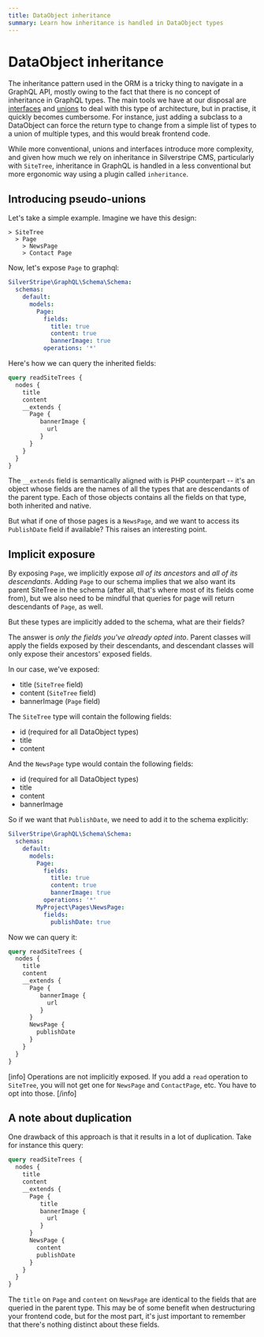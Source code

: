 ```yaml
---
title: DataObject inheritance
summary: Learn how inheritance is handled in DataObject types
---
```


# DataObject inheritance

The inheritance pattern used in the ORM is a tricky thing to navigate in a GraphQL API, mostly owing
to the fact that there is no concept of inheritance in GraphQL types. The main tools we have at our
disposal are [interfaces](https://graphql.org/learn/schema/#interfaces) and [unions](https://graphql.org/learn/schema/#union-types) to deal with this type of architecture, but in practise, it quickly becomes cumbersome.
For instance, just adding a subclass to a DataObject can force the return type to change from a simple list
of types to a union of multiple types, and this would break frontend code.

While more conventional, unions and interfaces introduce more complexity, and given how much we rely
on inheritance in Silverstripe CMS, particularly with `SiteTree`, inheritance in GraphQL is handled in a less
conventional but more ergonomic way using a plugin called `inheritance`.

## Introducing pseudo-unions

Let's take a simple example. Imagine we have this design:

```
> SiteTree
  > Page
    > NewsPage
    > Contact Page
```

Now, let's expose `Page` to graphql:

```yaml
SilverStripe\GraphQL\Schema\Schema:
  schemas:
    default:
      models:
        Page:
          fields:
            title: true
            content: true
            bannerImage: true
          operations: '*'
```

Here's how we can query the inherited fields:

```graphql
query readSiteTrees {
  nodes {
    title
    content
    __extends {
      Page {
         bannerImage {
           url
         }
      }
    }
  }
}
```

The `__extends` field is semantically aligned with is PHP counterpart -- it's an object whose fields are the
names of all the types that are descendants of the parent type. Each of those objects contains all the fields
on that type, both inherited and native.

But what if one of those pages is a `NewsPage`, and we want to access its `PublishDate` field
 if available? This raises an interesting point.

## Implicit exposure

By exposing `Page`, we implicitly expose *all of its ancestors* and *all of its descendants*. Adding `Page`
to our schema implies that we also want its parent SiteTree in the schema (after all, that's where most of its fields
come from), but we also need to be mindful that queries for page will return descendants of `Page`, as well.

But these types are implicitly added to the schema, what are their fields?

The answer is *only the fields you've already opted into*. Parent classes will apply the fields exposed
by their descendants, and descendant classes will only expose their ancestors' exposed fields.

In our case, we've exposed:

* title (`SiteTree` field)
* content (`SiteTree` field)
* bannerImage (`Page` field)

The `SiteTree` type will contain the following fields:

* id (required for all DataObject types)
* title
* content

And the `NewsPage` type would contain the following fields:

* id (required for all DataObject types)
* title
* content
* bannerImage

So if we want that `PublishDate`, we need to add it to the schema explicitly:

```yaml
SilverStripe\GraphQL\Schema\Schema:
  schemas:
    default:
      models:
        Page:
          fields:
            title: true
            content: true
            bannerImage: true
          operations: '*'
        MyProject\Pages\NewsPage:
          fields:
            publishDate: true
```

Now we can query it:

```graphql
query readSiteTrees {
  nodes {
    title
    content
    __extends {
      Page {
         bannerImage {
           url
         }
      }
      NewsPage {
        publishDate
      }
    }
  }
}
```

[info]
Operations are not implicitly exposed. If you add a `read` operation to `SiteTree`, you will not get one for
`NewsPage` and `ContactPage`, etc. You have to opt into those.
[/info]

## A note about duplication

One drawback of this approach is that it results in a lot of duplication. Take for instance this query:

```graphql
query readSiteTrees {
  nodes {
    title
    content
    __extends {
      Page {
         title
         bannerImage {
           url
         }
      }
      NewsPage {
        content
        publishDate
      }
    }
  }
}
```

The `title` on `Page` and `content` on `NewsPage` are identical to the fields that are queried in the parent type.
This may be of some benefit when destructuring your frontend code, but for the most part, it's just important to
remember that there's nothing distinct about these fields.
